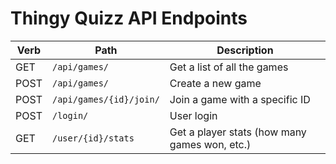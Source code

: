 Thingy Quizz API Endpoints
===

| Verb | Path                    | Description                                      |
|------|-------------------------|--------------------------------------------------|
| GET  | `/api/games/`             | Get a list of all the games                      |
| POST | `/api/games/`             | Create a new game                                |
| POST | `/api/games/{id}/join/` | Join a game with a specific ID                   |
| POST | `/login/`                 | User login                                       |
| GET  | `/user/{id}/stats`     | Get a player stats (how many games won, etc\.) |
